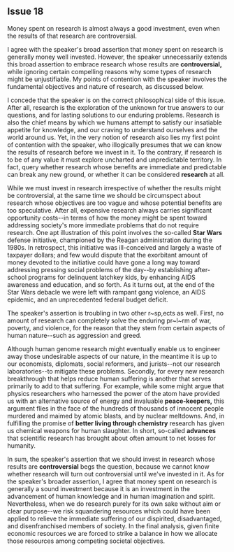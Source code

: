 
Issue 18
---------------------------

Money spent on research is almost always a good investment, even when the results of that
research are controversial.


I agree with the speaker's broad assertion that money spent on research is generally money
well invested. However, the speaker unnecessarily extends this broad assertion to embrace
research whose results are **controversial,** while ignoring certain compelling reasons why
some types of research might be unjustifiable. My points of contention with the speaker
involves the fundamental objectives and nature of research, as discussed below.

I concede that the speaker is on the correct philosophical side of this issue. After all,
research is the exploration of the unknown for true answers to our questions, and for lasting
solutions to our enduring problems. Research is also the chief means by which we humans
attempt to satisfy our insatiable appetite for knowledge, and our craving to understand
ourselves and the world around us. Yet, in the very notion of research also lies my first point of
contention with the speaker, who illogically presumes that we can know the results of research
before we invest in it. To the contrary, if research is to be of any value it must explore
uncharted and unpredictable territory. In fact, query whether research whose benefits are
immediate and predictable can break any new ground, or whether it can be considered
**research** at all.

While we must invest in research irrespective of whether the results might be controversial,
at the same time we should be circumspect about research whose objectives are too vague
and whose potential benefits are too speculative. After all, expensive research always carries
significant opportunity costs--in terms of how the money might be spent toward addressing
society's more immediate problems that do not require research. One apt illustration of this
point involves the so-called **Star Wars** defense initiative, championed by the Reagan
administration during the 1980s. In retrospect, this initiative was ill-conceived and largely a
waste of taxpayer dollars; and few would dispute that the exorbitant amount of money devoted
to the initiative could have gone a long way toward addressing pressing social problems of the
day--by establishing after-school programs for delinquent latchkey kids, by enhancing AIDS
awareness and education, and so forth. As it turns out, at the end of the Star Wars debacle we
were left with rampant gang violence, an AIDS epidemic, and an unprecedented federal
budget deficit.

The speaker's assertion is troubling in two other r~sp,ects as well. First, no amount of
research can completely solve the enduring pr~l~rm of war, poverty, and violence, for the
reason that they stem from certain aspects of human nature--such as aggression and greed.

Although human genome research might eventually enable us to engineer away those
undesirable aspects of our nature, in the meantime it is up to our economists, diplomats, social
reformers, and jurists--not our research laboratories--to mitigate these problems. Secondly, for
every new research breakthrough that helps reduce human suffering is another that serves
primarily to add to that suffering. For example, while some might argue that physics
researchers who harnessed the power of the atom have provided us with an alternative source
of energy and invaluable **peace-keepers,** this argument flies in the face of the hundreds of
thousands of innocent people murdered and maimed by atomic blasts, and by nuclear
meltdowns. And, in fulfilling the promise of **better living through chemistry** research has given
us chemical weapons for human slaughter. In short, so-called **advances** that scientific
research has brought about often amount to net losses for humanity.

In sum, the speaker's assertion that we should invest in research whose results are
**controversial** begs the question, because we cannot know whether research will turn out
controversial until we've invested in it. As for the speaker's broader assertion, I agree that
money spent on research is generally a sound investment because it is an investment in the
advancement of human knowledge and in human imagination and spirit. Nevertheless, when
we do research purely for its own sake without aim or clear purpose--we risk squandering
resources which could have been applied to relieve the immediate suffering of our dispirited,
disadvantaged, and disenfranchised members of society. In the final analysis, given finite
economic resources we are forced to strike a balance in how we allocate those resources
among competing societal objectives.



